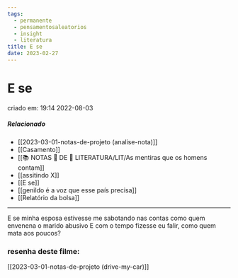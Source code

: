 ```yaml
---
tags:
  - permanente
  - pensamentosaleatorios
  - insight
  - literatura
title: E se
date: 2023-02-27
---
```

# E se
criado em: 19:14 2022-08-03

##### Relacionado
- [[2023-03-01-notas-de-projeto (analise-nota)]]
- [[Casamento]]
- [[📚 NOTAS 📖 DE 📘 LITERATURA/LIT/As mentiras que os homens contam]]
- [[assitindo X]]
- [[E se]]
- [[genildo é a voz que esse país precisa]]
- [[Relatório da bolsa]]
---

E se minha esposa estivesse me sabotando nas contas como quem envenena o marido abusivo 
E com o tempo fizesse eu falir, como quem mata aos poucos?

### resenha deste filme:
[[2023-03-01-notas-de-projeto (drive-my-car)]]
